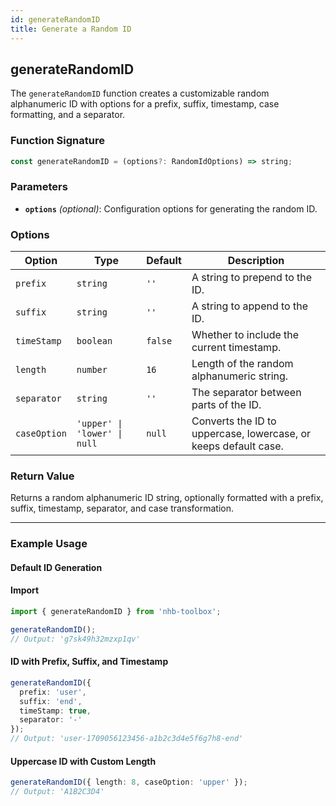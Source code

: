 ```yaml
---
id: generateRandomID
title: Generate a Random ID
---
```


## generateRandomID

The `generateRandomID` function creates a customizable random alphanumeric ID with options for a prefix, suffix, timestamp, case formatting, and a separator.

### Function Signature

```typescript
const generateRandomID = (options?: RandomIdOptions) => string;
```

### Parameters

- **`options`** _(optional)_: Configuration options for generating the random ID.

### Options

| Option       | Type               | Default   | Description |
|--------------|--------------------|-----------|-------------|
| `prefix`     | `string`           | `''`      | A string to prepend to the ID. |
| `suffix`     | `string`           | `''`      | A string to append to the ID. |
| `timeStamp`  | `boolean`          | `false`   | Whether to include the current timestamp. |
| `length`     | `number`           | `16`      | Length of the random alphanumeric string. |
| `separator`  | `string`           | `''`      | The separator between parts of the ID. |
| `caseOption` | `'upper' \| 'lower' \| null` | `null` | Converts the ID to uppercase, lowercase, or keeps default case. |

### Return Value

Returns a random alphanumeric ID string, optionally formatted with a prefix, suffix, timestamp, separator, and case transformation.

---

### Example Usage

#### Default ID Generation

#### Import

```ts
import { generateRandomID } from 'nhb-toolbox';
```

```typescript
generateRandomID();
// Output: 'g7sk49h32mzxp1qv'
```

#### ID with Prefix, Suffix, and Timestamp

```typescript
generateRandomID({
  prefix: 'user',
  suffix: 'end',
  timeStamp: true,
  separator: '-'
});
// Output: 'user-1709056123456-a1b2c3d4e5f6g7h8-end'
```

#### Uppercase ID with Custom Length

```typescript
generateRandomID({ length: 8, caseOption: 'upper' });
// Output: 'A1B2C3D4'
```
